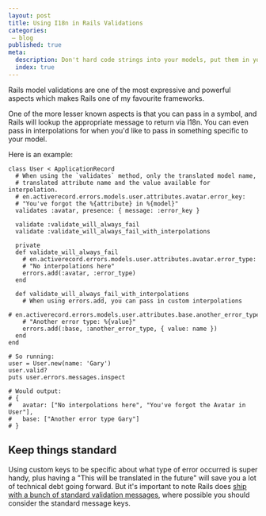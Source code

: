 ```yaml
---
layout: post
title: Using I18n in Rails Validations
categories:
 – blog
published: true
meta:
  description: Don't hard code strings into your models, put them in your locales!
  index: true
---
```


Rails model validations are one of the most expressive and powerful aspects which makes Rails one of my favourite frameworks.

One of the more lesser known aspects is that you can pass in a symbol, and Rails will lookup the appropriate message to return via I18n. You can even pass in interpolations for when you'd like to pass in something specific to your model.

Here is an example:

    class User < ApplicationRecord
      # When using the `validates` method, only the translated model name,
      # translated attribute name and the value available for interpolation.
      # en.activerecord.errors.models.user.attributes.avatar.error_key:
      # "You've forgot the %{attribute} in %{model}"
      validates :avatar, presence: { message: :error_key }

      validate :validate_will_always_fail
      validate :validate_will_always_fail_with_interpolations

      private
      def validate_will_always_fail
        # en.activerecord.errors.models.user.attributes.avatar.error_type:
        # "No interpolations here"
        errors.add(:avatar, :error_type)
      end

      def validate_will_always_fail_with_interpolations
        # When using errors.add, you can pass in custom interpolations
        # en.activerecord.errors.models.user.attributes.base.another_error_type:
        # "Another error type: %{value}"
        errors.add(:base, :another_error_type, { value: name })
      end
    end

    # So running:
    user = User.new(name: 'Gary')
    user.valid?
    puts user.errors.messages.inspect

    # Would output:
    # {
    #   avatar: ["No interpolations here", "You've forgot the Avatar in User"],
    #   base: ["Another error type Gary"]
    # }


## Keep things standard

Using custom keys to be specific about what type of error occurred is super handy, plus having a "This will be translated in the future" will save you a lot of technical debt going forward. But it's important to note Rails does [ship with a bunch of standard validation messages](https://github.com/rails/rails/blob/b2eb1d1c55a59fee1e6c4cba7030d8ceb524267c/activemodel/lib/active_model/locale/en.yml#L8), where possible you should consider the standard message keys.
